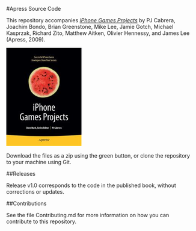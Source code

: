 #Apress Source Code

This repository accompanies [*iPhone Games Projects*](http://www.apress.com/9781430219682) by PJ Cabrera, Joachim Bondo, Brian Greenstone, Mike Lee, Jamie Gotch, Michael Kasprzak, Richard Zito, Matthew Aitken, Olivier Hennessy, and James Lee (Apress, 2009).

![Cover image](9781430219682.jpg)

Download the files as a zip using the green button, or clone the repository to your machine using Git.

##Releases

Release v1.0 corresponds to the code in the published book, without corrections or updates.

##Contributions

See the file Contributing.md for more information on how you can contribute to this repository.
